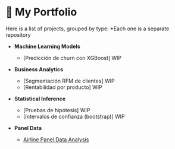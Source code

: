 # 📂 My Portfolio
Here is a list of projects, grouped by type:
*Each one is a separate repository 

- **Machine Learning Models**
  - [Predicción de churn con XGBoost] WIP 
    
- **Business Analytics**
  - [Segmentación RFM de clientes] WIP 
  - [Rentabilidad por producto] WIP 

- **Statistical Inference**
  - [Pruebas de hipótesis] WIP 
  - [Intervalos de confianza (bootstrap)] WIP 

- **Panel Data**
  - [Airline Panel Data Analysis](https://github.com/Altercon114/Panel-Data)
